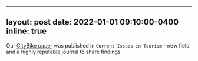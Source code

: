  ---
layout: post
date: 2022-01-01 09:10:00-0400
inline: true
---

Our [CityBike paper](https://www.tandfonline.com/doi/abs/10.1080/13683500.2021.2011841?journalCode=rcit20) was published in `Current Issues in Tourism` - new field and a highly reputable journal to share findings
